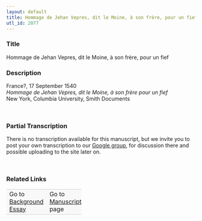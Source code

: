```yaml
---  
layout: default  
title: Hommage de Jehan Vepres, dit le Moine, à son frère, pour un fief  
utl_id: 2077
---
```


### Title

Hommage de Jehan Vepres, dit le Moine, à son frère, pour un fief


### Description

<p>France?, 17 September 1540<br /><em>Hommage de Jehan Vepres, dit le Moine, à son frère pour un fief</em><br />
New York, Columbia University, Smith Documents</p>
<p> </p>


### Partial Transcription

<p>There is no transcription available for this manuscript, but we invite you to post your own transcription to our <a href="https://paleography.library.utoronto.ca/content/group-work">Google group</a>, for discussion there and possible uploading to the site later on.</p>
<p> </p>


### Related Links

<table border="0.5" cellpadding="1" cellspacing="1" style="width: 200px; background-color:#F8F8F8;">
    <tbody style="border-color:#ccc">
        <tr style="border-color:#ccc">
            <td>Go to <a href="https://centerfordigitalhumanities.github.io/Newberry-French-paleography/essay/2077" target="_blank">Background Essay</a></td>
            <td>Go to <a href="https://centerfordigitalhumanities.github.io/Newberry-French-paleography/www/record.html?id=2077" target="_blank">Manuscript</a> page</td>
        </tr>
    </tbody>
</table>
